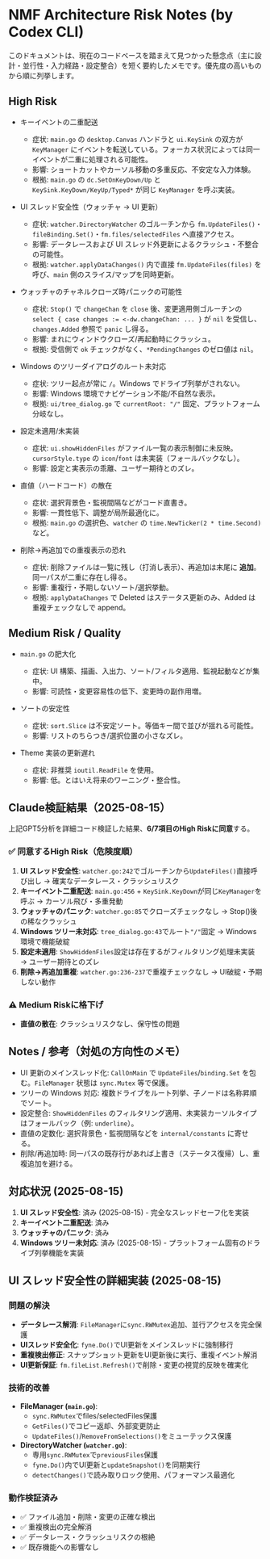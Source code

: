 # NMF Architecture Risk Notes (by Codex CLI)

このドキュメントは、現在のコードベースを踏まえて見つかった懸念点（主に設計・並行性・入力経路・設定整合）を短く要約したメモです。優先度の高いものから順に列挙します。

## High Risk
- キーイベントの二重配送
  - 症状: `main.go` の `desktop.Canvas` ハンドラと `ui.KeySink` の双方が `KeyManager` にイベントを転送している。フォーカス状況によっては同一イベントが二重に処理される可能性。
  - 影響: ショートカットやカーソル移動の多重反応、不安定な入力体験。
  - 根拠: `main.go` の `dc.SetOnKeyDown/Up` と `KeySink.KeyDown/KeyUp/Typed*` が同じ `KeyManager` を呼ぶ実装。

- UI スレッド安全性（ウォッチャ → UI 更新）
  - 症状: `watcher.DirectoryWatcher` のゴルーチンから `fm.UpdateFiles()`・`fileBinding.Set()`・`fm.files/selectedFiles` へ直接アクセス。
  - 影響: データレースおよび UI スレッド外更新によるクラッシュ・不整合の可能性。
  - 根拠: `watcher.applyDataChanges()` 内で直接 `fm.UpdateFiles(files)` を呼び、`main` 側のスライス/マップを同時更新。

- ウォッチャのチャネルクローズ時パニックの可能性
  - 症状: `Stop()` で `changeChan` を `close` 後、変更適用側ゴルーチンの `select { case changes := <-dw.changeChan: ... }` が `nil` を受信し、`changes.Added` 参照で `panic` し得る。
  - 影響: まれにウィンドウクローズ/再起動時にクラッシュ。
  - 根拠: 受信側で `ok` チェックがなく、`*PendingChanges` のゼロ値は `nil`。

- Windows のツリーダイアログのルート未対応
  - 症状: ツリー起点が常に `/`。Windows でドライブ列挙がされない。
  - 影響: Windows 環境でナビゲーション不能/不自然な表示。
  - 根拠: `ui/tree_dialog.go` で `currentRoot: "/"` 固定、プラットフォーム分岐なし。

- 設定未適用/未実装
  - 症状: `ui.showHiddenFiles` がファイル一覧の表示制御に未反映。`cursorStyle.type` の `icon`/`font` は未実装（フォールバックなし）。
  - 影響: 設定と実表示の乖離、ユーザー期待とのズレ。

- 直値（ハードコード）の散在
  - 症状: 選択背景色・監視間隔などがコード直書き。
  - 影響: 一貫性低下、調整が局所最適化に。
  - 根拠: `main.go` の選択色、`watcher` の `time.NewTicker(2 * time.Second)` など。

- 削除→再追加での重複表示の恐れ
  - 症状: 削除ファイルは一覧に残し（打消し表示）、再追加は末尾に **追加**。同一パスが二重に存在し得る。
  - 影響: 重複行・予期しないソート/選択挙動。
  - 根拠: `applyDataChanges` で Deleted はステータス更新のみ、Added は重複チェックなしで append。

## Medium Risk / Quality
- `main.go` の肥大化
  - 症状: UI 構築、描画、入出力、ソート/フィルタ適用、監視起動などが集中。
  - 影響: 可読性・変更容易性の低下、変更時の副作用増。

- ソートの安定性
  - 症状: `sort.Slice` は不安定ソート。等価キー間で並びが揺れる可能性。
  - 影響: リストのちらつき/選択位置の小さなズレ。

- Theme 実装の更新遅れ
  - 症状: 非推奨 `ioutil.ReadFile` を使用。
  - 影響: 低。とはいえ将来のワーニング・整合性。

## Claude検証結果（2025-08-15）

上記GPT5分析を詳細コード検証した結果、**6/7項目のHigh Riskに同意**する。

### ✅ 同意するHigh Risk（危険度順）
1. **UI スレッド安全性**: `watcher.go:242`でゴルーチンから`UpdateFiles()`直接呼び出し → 確実なデータレース・クラッシュリスク
2. **キーイベント二重配送**: `main.go:456` + `KeySink.KeyDown`が同じ`KeyManager`を呼ぶ → カーソル飛び・多重発動
3. **ウォッチャのパニック**: `watcher.go:85`でクローズチェックなし → Stop()後の稀なクラッシュ
4. **Windows ツリー未対応**: `tree_dialog.go:43`でルート`"/"`固定 → Windows環境で機能破綻
5. **設定未適用**: `ShowHiddenFiles`設定は存在するがフィルタリング処理未実装 → ユーザー期待とのズレ
6. **削除→再追加重複**: `watcher.go:236-237`で重複チェックなし → UI破綻・予期しない動作

### ⚠️ Medium Riskに格下げ
- **直値の散在**: クラッシュリスクなし、保守性の問題

## Notes / 参考（対処の方向性のメモ）
- UI 更新のメインスレッド化: `CallOnMain` で `UpdateFiles`/`binding.Set` を包む。`FileManager` 状態は `sync.Mutex` 等で保護。
- ツリーの Windows 対応: 複数ドライブをルート列挙、子ノードは名称昇順でソート。
- 設定整合: `ShowHiddenFiles` のフィルタリング適用、未実装カーソルタイプはフォールバック（例: `underline`）。
- 直値の定数化: 選択背景色・監視間隔などを `internal/constants` に寄せる。
- 削除/再追加時: 同一パスの既存行があれば上書き（ステータス復帰）し、重複追加を避ける。

## 対応状況 (2025-08-15)
1. **UI スレッド安全性**: 済み (2025-08-15) - 完全なスレッドセーフ化を実装
2. **キーイベント二重配送**: 済み
3. **ウォッチャのパニック**: 済み
4. **Windows ツリー未対応**: 済み (2025-08-15) - プラットフォーム固有のドライブ列挙機能を実装

## UI スレッド安全性の詳細実装 (2025-08-15)

### 問題の解決
- **データレース解消**: `FileManager`に`sync.RWMutex`追加、並行アクセスを完全保護
- **UIスレッド安全化**: `fyne.Do()`でUI更新をメインスレッドに強制移行
- **重複検出修正**: スナップショット更新をUI更新後に実行、重複イベント解消
- **UI更新保証**: `fm.fileList.Refresh()`で削除・変更の視覚的反映を確実化

### 技術的改善
- **FileManager (`main.go`)**: 
  - `sync.RWMutex`でfiles/selectedFiles保護
  - `GetFiles()`でコピー返却、外部変更防止
  - `UpdateFiles()`/`RemoveFromSelections()`をミューテックス保護
- **DirectoryWatcher (`watcher.go`)**:
  - 専用`sync.RWMutex`で`previousFiles`保護  
  - `fyne.Do()`内でUI更新と`updateSnapshot()`を同期実行
  - `detectChanges()`で読み取りロック使用、パフォーマンス最適化

### 動作検証済み
- ✅ ファイル追加・削除・変更の正確な検出
- ✅ 重複検出の完全解消
- ✅ データレース・クラッシュリスクの根絶  
- ✅ 既存機能への影響なし
